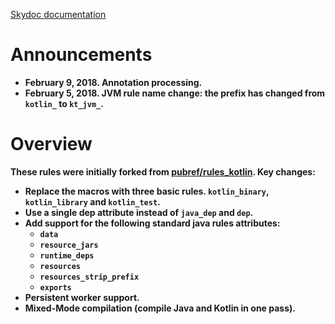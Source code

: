 [Skydoc documentation](https://bazelbuild.github.io/rules_kotlin)

# Announcements
* <b>February 9, 2018. Annotation processing.
* <b>February 5, 2018. JVM rule name change:</b> the prefix has changed from `kotlin_` to `kt_jvm_`.

# Overview 

These rules were initially forked from [pubref/rules_kotlin](http://github.com/pubref/rules_kotlin). Key changes:

* Replace the macros with three basic rules. `kotlin_binary`, `kotlin_library` and `kotlin_test`.
* Use a single dep attribute instead of `java_dep` and `dep`.
* Add support for the following standard java rules attributes:
  * `data`
  * `resource_jars`
  * `runtime_deps`
  * `resources`
  * `resources_strip_prefix`
  * `exports`
* Persistent worker support.
* Mixed-Mode compilation (compile Java and Kotlin in one pass).